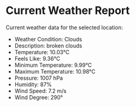 # Current Weather Report
Current weather data for the selected location:
- Weather Condition: Clouds
- Description: broken clouds
- Temperature: 10.03°C
- Feels Like: 9.36°C
- Minimum Temperature: 9.99°C
- Maximum Temperature: 10.98°C
- Pressure: 1007 hPa
- Humidity: 87%
- Wind Speed: 7.2 m/s
- Wind Degree: 290°
